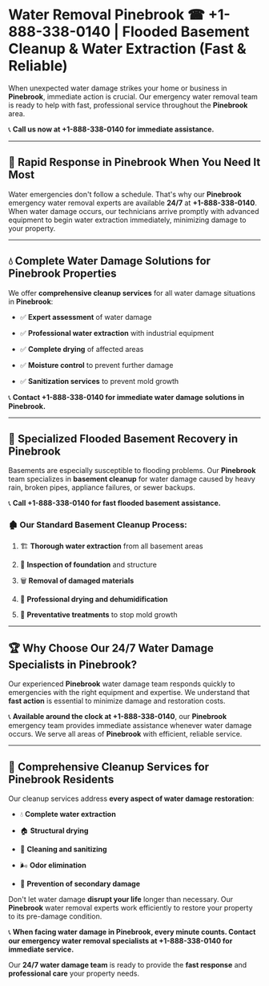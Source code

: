 # Water Removal Pinebrook ☎ +1-888-338-0140 | Flooded Basement Cleanup & Water Extraction (Fast & Reliable)

When unexpected water damage strikes your home or business in **Pinebrook**, immediate action is crucial. Our emergency water removal team is ready to help with fast, professional service throughout the **Pinebrook** area. 

📞 **Call us now at +1-888-338-0140 for immediate assistance.**
---
## 🚀 Rapid Response in Pinebrook When You Need It Most
Water emergencies don't follow a schedule. That's why our **Pinebrook** emergency water removal experts are available **24/7** at **+1-888-338-0140**. When water damage occurs, our technicians arrive promptly with advanced equipment to begin water extraction immediately, minimizing damage to your property.
---
## 💧 Complete Water Damage Solutions for Pinebrook Properties
We offer **comprehensive cleanup services** for all water damage situations in **Pinebrook**:
- ✅ **Expert assessment** of water damage  
- ✅ **Professional water extraction** with industrial equipment  
- ✅ **Complete drying** of affected areas  
- ✅ **Moisture control** to prevent further damage  
- ✅ **Sanitization services** to prevent mold growth  
📞 **Contact +1-888-338-0140 for immediate water damage solutions in Pinebrook.**
---
## 🌊 Specialized Flooded Basement Recovery in Pinebrook
Basements are especially susceptible to flooding problems. Our **Pinebrook** team specializes in **basement cleanup** for water damage caused by heavy rain, broken pipes, appliance failures, or sewer backups. 
📞 **Call +1-888-338-0140 for fast flooded basement assistance.**
### 🏚️ Our Standard Basement Cleanup Process:
1. 🏗️ **Thorough water extraction** from all basement areas  
2. 🔎 **Inspection of foundation** and structure  
3. 🗑️ **Removal of damaged materials**  
4. 💨 **Professional drying and dehumidification**  
5. 🚫 **Preventative treatments** to stop mold growth  
---
## 🏆 Why Choose Our 24/7 Water Damage Specialists in Pinebrook?
Our experienced **Pinebrook** water damage team responds quickly to emergencies with the right equipment and expertise. We understand that **fast action** is essential to minimize damage and restoration costs.
📞 **Available around the clock at +1-888-338-0140**, our **Pinebrook** emergency team provides immediate assistance whenever water damage occurs. We serve all areas of **Pinebrook** with efficient, reliable service.
---
## 🧹 Comprehensive Cleanup Services for Pinebrook Residents
Our cleanup services address **every aspect of water damage restoration**:
- 💧 **Complete water extraction**  
- 🏠 **Structural drying**  
- 🧼 **Cleaning and sanitizing**  
- 🌬️ **Odor elimination**  
- 🚫 **Prevention of secondary damage**  
Don't let water damage **disrupt your life** longer than necessary. Our **Pinebrook** water removal experts work efficiently to restore your property to its pre-damage condition.
📞 **When facing water damage in Pinebrook, every minute counts. Contact our emergency water removal specialists at +1-888-338-0140 for immediate service.**
Our **24/7 water damage team** is ready to provide the **fast response** and **professional care** your property needs.
